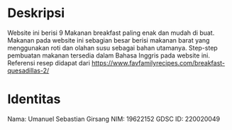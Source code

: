 # Deskripsi
Website ini berisi 9 Makanan breakfast paling enak dan mudah di buat. Makanan pada website ini sebagian besar berisi makanan barat yang menggunakan roti dan olahan susu sebagai bahan utamanya. Step-step pembuatan makanan tersedia dalam Bahasa Inggris pada website ini. Referensi resep didapat dari https://www.favfamilyrecipes.com/breakfast-quesadillas-2/
# Identitas
Nama: Umanuel Sebastian Girsang
NIM: 19622152
GDSC ID: 220020049
